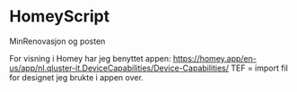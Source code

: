 # HomeyScript
MinRenovasjon og posten


For visning i Homey har jeg benyttet appen: https://homey.app/en-us/app/nl.qluster-it.DeviceCapabilities/Device-Capabilities/
TEF = import fil for designet jeg brukte i appen over. 
